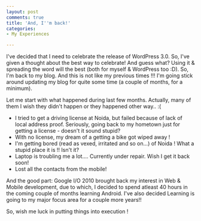 ```yaml
---
layout: post
comments: true
title: 'And, I''m back!'
categories:
- My Experiences

---
```


I've decided that I need to celebrate the release of WordPress 3.0. So, I've given a thought about the best way to celebrate! And guess what? Using it &amp; spreading the word will the best (both for myself &amp; WordPress too :D). So, I'm back to my blog. And this is not like my previous times !!! I'm going stick around updating my blog for quite some time (a couple of months, for a minimum).

Let me start with what happened during last few months. Actually, many of them I wish they didn't happen or they happened other way.. :(
<ul>
	<li>I tried to get a driving license at Noida, but failed because of lack of local address proof. Seriously, going back to my hometown just for getting a license - doesn't it sound stupid?</li>
	<li>With no license, my dream of a getting a bike got wiped away !</li>
	<li>I'm getting bored (read as vexed, irritated and so on...) of Noida ! What a stupid place it is !! Isn't it?</li>
	<li>Laptop is troubling me a lot.... Currently under repair. Wish I get it back soon!</li>
	<li>Lost all the contacts from the mobile!</li>
</ul>
And the good part: Google I/O 2010 brought back my interest in Web &amp; Mobile development, due to which, I decided to spend atleast 40 hours in the coming couple of months learning Android. I've also decided Learning is going to my major focus area for a couple more years!!

So, wish me luck in putting things into execution !
